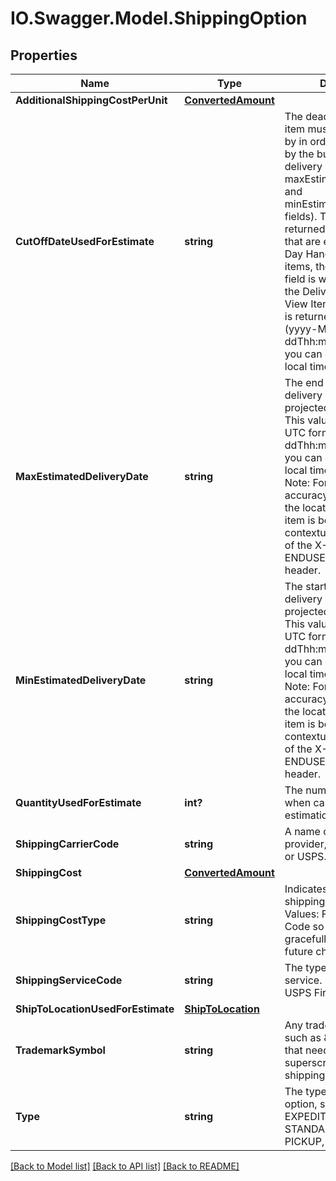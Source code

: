 # IO.Swagger.Model.ShippingOption
## Properties

Name | Type | Description | Notes
------------ | ------------- | ------------- | -------------
**AdditionalShippingCostPerUnit** | [**ConvertedAmount**](ConvertedAmount.md) |  | [optional] 
**CutOffDateUsedForEstimate** | **string** | The deadline date that the item must be purchased by in order to be received by the buyer within the delivery window ( maxEstimatedDeliveryDate and minEstimatedDeliveryDate fields). This field is returned only for items that are eligible for &#39;Same Day Handling&#39;. For these items, the value of this field is what is displayed in the Delivery line on the View Item page. This value is returned in UTC format (yyyy-MM-ddThh:mm:ss.sssZ), which you can convert into the local time of the buyer. | [optional] 
**MaxEstimatedDeliveryDate** | **string** | The end date of the delivery window (latest projected delivery date). This value is returned in UTC format (yyyy-MM-ddThh:mm:ss.sssZ), which you can convert into the local time of the buyer. Note: For the best accuracy, always include the location of where the item is be shipped in the contextualLocation values of the X-EBAY-C-ENDUSERCTX request header. | [optional] 
**MinEstimatedDeliveryDate** | **string** | The start date of the delivery window (earliest projected delivery date). This value is returned in UTC format (yyyy-MM-ddThh:mm:ss.sssZ), which you can convert into the local time of the buyer. Note: For the best accuracy, always include the location of where the item is be shipped in the contextualLocation values of the X-EBAY-C-ENDUSERCTX request header. | [optional] 
**QuantityUsedForEstimate** | **int?** | The number of items used when calculating the estimation information. | [optional] 
**ShippingCarrierCode** | **string** | A name of the shipping provider, such as FedEx, or USPS. | [optional] 
**ShippingCost** | [**ConvertedAmount**](ConvertedAmount.md) |  | [optional] 
**ShippingCostType** | **string** | Indicates the class of the shipping cost. Valid Values: Flat or Calculated. Code so that your app gracefully handles any future changes to this list. | [optional] 
**ShippingServiceCode** | **string** | The type of shipping service. For example, USPS First Class. | [optional] 
**ShipToLocationUsedForEstimate** | [**ShipToLocation**](ShipToLocation.md) |  | [optional] 
**TrademarkSymbol** | **string** | Any trademark symbol, such as &amp;trade; or &amp;reg;, that needs to be shown in superscript next to the shipping service name. | [optional] 
**Type** | **string** | The type of a shipping option, such as EXPEDITED, ONE_DAY, STANDARD, ECONOMY, PICKUP, etc. | [optional] 

[[Back to Model list]](../README.md#documentation-for-models) [[Back to API list]](../README.md#documentation-for-api-endpoints) [[Back to README]](../README.md)


